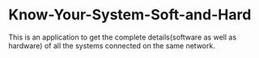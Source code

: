 # Know-Your-System-Soft-and-Hard
This is an application to get the complete details(software as well as hardware) of all the systems connected on the same network.
